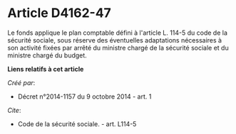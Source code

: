 # Article D4162-47

Le fonds applique le plan comptable défini à l'article L. 114-5 du code de la sécurité sociale, sous réserve des éventuelles
adaptations nécessaires à son activité fixées par arrêté du ministre chargé de la sécurité sociale et du ministre chargé du
budget.

**Liens relatifs à cet article**

_Créé par_:

  - Décret n°2014-1157 du 9 octobre 2014 - art. 1

_Cite_:

  - Code de la sécurité sociale. - art. L114-5
